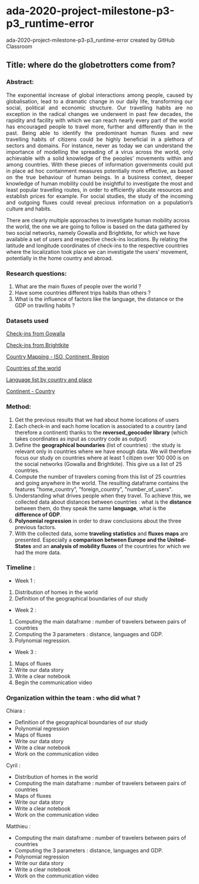 # ada-2020-project-milestone-p3-p3_runtime-error
ada-2020-project-milestone-p3-p3_runtime-error created by GitHub Classroom

## Title: where do the globetrotters come from?
 
### Abstract:

<p align="justify">The exponential increase of global interactions among people, caused by globalisation, lead to a dramatic change in our daily life, transforming our social, political and economic structure. 
Our travelling habits are no exception in the radical changes we underwent in past few decades, the rapidity and facility with which we can reach nearly every part of the world has encouraged people to travel more, further and differently than in the past. 
Being able to identify the predominant human fluxes and new travelling habits of citizens could be highly beneficial in a plethora of sectors and domains. For instance, never as today we can understand the importance of modelling the spreading of a virus across the world, only achievable with a solid knowledge of the peoples’ movements within and among countries. With these pieces of information governments could put in place ad hoc containment measures potentially more effective, as based on the true behaviour of human beings. In a business context, deeper knowledge of human mobility could be insightful to investigate the most and least popular travelling routes, in order to efficiently allocate resources and establish prices for example. For social studies, the study of the incoming and outgoing fluxes could reveal precious information on a population’s culture and habits.</p>
There are clearly multiple approaches to investigate human mobility across the world, the one we are going to follow is based on the data gathered by two social networks, namely Gowalla and Brightkite, for which we have available a set of users and respective check-ins locations. 
By relating the latitude and longitude coordinates of check-ins to the respective countries where the localization took place we can investigate the users’ movement, potentially in the home country and abroad. </p>
 
### Research questions: 
1. What are the main fluxes of people over the world ?
2. Have some countries different trips habits than others ?
3. What is the influence of factors like the language, the distance or the GDP on travlling habits ?

### Datasets used 

[Check-ins from Gowalla](https://snap.stanford.edu/data/loc-gowalla.html) 

[Check-ins from Brightkite](http://snap.stanford.edu/data/loc-brightkite.html)

[Country Mapping - ISO, Continent, Region](https://www.kaggle.com/andradaolteanu/country-mapping-iso-continent-region)

[Countries of the world](https://www.kaggle.com/fernandol/countries-of-the-world)

[Language list by country and place](https://www.kaggle.com/zinovadr/language-list-by-country-and-place?select=Language+List+by+Country+and+Place.xlsx)

[Continent - Country](https://www.kaggle.com/sarques/conticountry)
 
### Method:
1. Get the previous results that we had about home locations of users
2. Each check-in and each home location is associated to a country (and therefore a continent) thanks to the **reversed_geocoder library** (which takes coordinates as input as country code as output)
3. Define the **geographical boundaries** (list of countries) : the study is relevant only in countries where we have enough data. We will therefore focus our study on countries where at least 1 citizen over 100 000 is on the social networks (Gowalla and Brightkite). This give us a list of 25 countries. 
4. Compute the number of travelers coming from this list of 25 countries and going anywhere in the world. The resulting dataframe contains the features "home_country", "foreign_country", "number_of_users". 
5. Understanding what drives people when they travel. To achieve this, we collected data about distances between countries : what is the **distance** between them, do they speak the same **language**, what is the **difference of GDP**. 
6. **Polynomial regression** in order to draw conclusions about the three previous factors.
7. With the collected data, some **traveling statistics** and **fluxes maps** are presented. Especially a **comparison between Europe and the United-States** and an **analysis of mobility fluxes** of the countries for which we had the more data. 

### Timeline :

-    Week 1 :
1. Distribution of homes in the world  
2. Definition of the geographical boundaries of our study

-    Week 2 :
1. Computing the main dataframe : number of travelers between pairs of countries
2. Computing the 3 parameters : distance, languages and GDP.
3. Polynomial regression. 

-    Week 3 : 
1. Maps of fluxes 
2. Write our data story
3. Write a clear notebook 
4. Begin the communication video 

### Organization within the team : who did what ?

Chiara :
- Definition of the geographical boundaries of our study
- Polynomial regression
- Maps of fluxes 
- Write our data story
- Write a clear notebook
- Work on the communication video

Cyril :
- Distribution of homes in the world
- Computing the main dataframe : number of travelers between pairs of countries
- Maps of fluxes
- Write our data story
- Write a clear notebook
- Work on the communication video

Matthieu :
- Computing the main dataframe : number of travelers between pairs of countries
- Computing the 3 parameters : distance, languages and GDP.
- Polynomial regression
- Write our data story
- Write a clear notebook
- Work on the communication video
